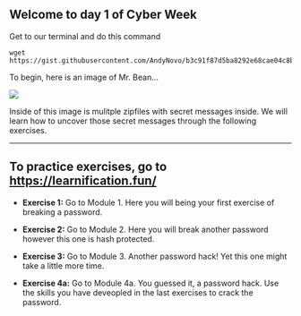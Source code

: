 ## Welcome to day 1 of Cyber Week

Get to our terminal and do this command

```
wget https://gist.githubusercontent.com/AndyNovo/b3c91f87d5ba8292e68cae04c8b8c8a1/raw/e8f7f716ecf7a0a7332a6fa07189d2b2867d6adb/myscript.py
```


To begin, here is an image of Mr. Bean...

[<img src="https://www.megabeets.net/uploads/1_image.jpg">](https://www.megabeets.net/uploads/1_image.jpg)

Inside of this image is mulitple zipfiles with secret messages inside. We will learn how to uncover those secret messages through the following exercises.

-------

## To practice exercises, go to https://learnification.fun/

* **Exercise 1:** Go to Module 1. Here you will being your first exercise of breaking a password.

* **Exercise 2:** Go to Module 2. Here you will break another password however this one is hash protected.

* **Exercise 3:** Go to Module 3. Another password hack! Yet this one might take a little more time. 

* **Exercise 4a:** Go to Module 4a. You guessed it, a password hack. Use the skills you have deveopled in the last exercises to crack the password.







